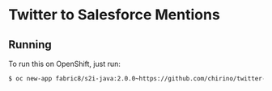 # Twitter to Salesforce Mentions



## Running

To run this on OpenShift, just run:

```bash
$ oc new-app fabric8/s2i-java:2.0.0~https://github.com/chirino/twitter-to-salesforce-mentions.git
```
